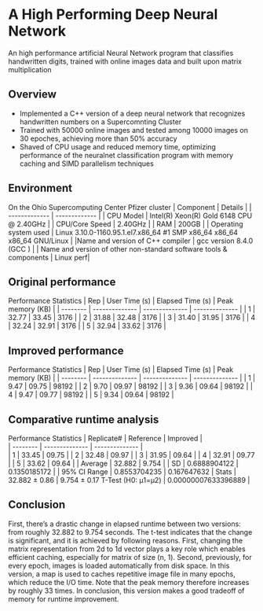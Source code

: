 # A High Performing Deep Neural Network 
An high performance artificial Neural Network program that classifies handwritten digits, trained with online images data and built upon matrix multiplication

## Overview
* Implemented a C++ version of a deep neural network that recognizes handwritten numbers on a Supercomnting Cluster
* Trained with 50000 online images and tested among 10000 images on 30 epoches, achieving more than 50% accuracy 
* Shaved of CPU usage and reduced memory time, optimizing performance of the neuralnet classification program with memory caching and SIMD parallelism techniques
  

## Environment
On the Ohio Supercomputing Center Pfizer cluster
| Component  | Details |
| ------------- | ------------- |
| CPU Model  | Intel(R) Xeon(R) Gold 6148 CPU @ 2.40GHz |
| CPU/Core Speed  | 2.40GHz   |
| RAM  | 200GB   |
| Operating system used | Linux 3.10.0-1160.95.1.el7.x86_64 #1 SMP x86_64 x86_64 x86_64 GNU/Linux    |
|Name and version of C++ compiler | gcc version 8.4.0 (GCC )  |
| Name and version of other non-standard software tools & components | Linux perf| 


## Original performance

Performance Statistics
| Rep |	User Time (s) | 	Elapsed Time (s) |	Peak memory (KB) |
| -------- | -------------- |  -------------- |  -------------- |
| 1	 | 32.77 | 33.45 | 3176 |
| 2	 | 31.88 | 32.48 | 3176 |
| 3	 | 31.40 | 31.95 | 3176 |
| 4	 | 32.24 | 32.91 | 3176 |
| 5	 | 32.94 | 33.62 | 3176 |

## Improved performance

Performance Statistics
| Rep |	User Time (s) | 	Elapsed Time (s) |	Peak memory (KB) |
| -------- | -------------- |  -------------- |  -------------- |
| 1	 | 9.47 | 09.75 | 98192 |
| 2	 | 9.70 | 09.97 | 98192 |
| 3	 | 9.36 | 09.64 | 98192 |
| 4	 | 9.47 | 09.77 | 98192 |
| 5	 | 9.34 | 09.64 | 98192 |

## Comparative runtime analysis

Performance Statistics
| Replicate# |	Reference | 	Improved |	
| -------- | -------------- |  -------------- |  
| 1	 | 33.45 | 09.75 | 
| 2	 | 32.48 | 09.97 | 
| 3	 | 31.95 | 09.64 | 
| 4	 | 32.91 | 09.77 | 
| 5	 | 33.62 | 09.64 | 
| Average	 | 32.882 | 9.754 | 
| SD	 | 0.6888904122 | 0.1350185172 | 
| 95% CI Range | 0.8553704235 | 0.167647632 | 
Stats |  32.882 ± 0.86  | 9.754 ± 0.17
T-Test (H0: μ1=μ2) | 0.00000007633396889 | 

## Conclusion
First, there’s a drastic change in elapsed runtime between two versions: from roughly 32.882 to 9.754 seconds. The t-test indicates that the change is significant, and it is achieved by following reasons. First, changing the matrix representation from 2d to 1d vector plays a key role which enables efficient caching, especially for matrix of size (n, 1). Second, previously, for every epoch, images is loaded automatically from disk space. In this version, a map is used to caches repetitive image file in many epochs, which reduce the I/O time. Note that the peak memory therefore increases by roughly 33 times. In conclusion, this version makes a good tradeoff of memory for runtime improvement.



